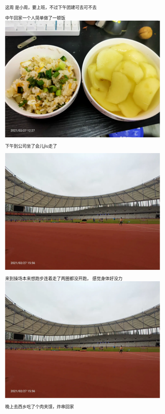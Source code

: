 这周 是小周，要上班，不过下午团建可去可不去

中午回家一个人简单做了一顿饭
![](../../img/6904315-b1a33aab1d78cb98.jpg)


下午到公司坐了会儿jiu走了

![](../../img/6904315-53102b7be0c85343.jpg)



来到操场本来想跑步连着走了两圈都没开跑， 感觉身体好没力
![](../../img/6904315-764b231b68e75a41.jpg)

晚上去西乡吃了个肉夹馍，炸串回家
